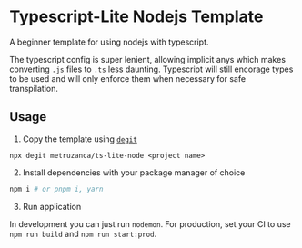 # Typescript-Lite Nodejs Template

A beginner template for using nodejs with typescript.

The typescript config is super lenient, allowing implicit anys which makes converting `.js` files to `.ts` less daunting. Typescript will still encorage types to be used and will only enforce them when necessary for safe transpilation.

## Usage

1. Copy the template using [`degit`](https://github.com/Rich-Harris/degit)

```
npx degit metruzanca/ts-lite-node <project name>
```

2. Install dependencies with your package manager of choice

```bash
npm i # or pnpm i, yarn
```

3. Run application

In development you can just run `nodemon`. For production, set your CI to use `npm run build` and `npm run start:prod`.
